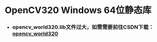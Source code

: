 # OpenCV320 Windows 64位静态库

- ### opencv_world320.lib文件过大，如需需要前往CSDN下载：[opencv_world320](https://download.csdn.net/download/u014291571/13636431)